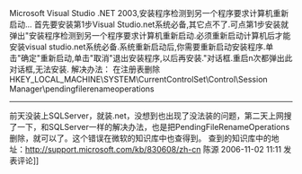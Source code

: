 Microsoft Visual Studio .NET 2003,安装程序检测到另一个程序要求计算机重新启动...
首先要安装第1步Visual Studio.net系统必备,其它点不了.可点第1步安装就弹出"安装程序检测到另一个程序要求计算机重新启动.必须重新启动计算机后才能安装visual studio.net系统必备.系统重新启动后,你需要重新启动安装程序.单击"确定"重新启动,单击"取消"退出安装程序,以后再安装."对话框.重启n次都弹出此对话框,无法安装.
解决办法：
在注册表删除HKEY_LOCAL_MACHINE\SYSTEM\CurrentControlSet\Control\Session Manager\pendingfilerenameoperations 

******************************************************************
前天没装上SQLServer，就装.net，没想到也出现了没法装的问题，第二天上网搜了一下，和SQLServer一样的解决办法，也是把PendingFileRenameOperations删除，就可以了。这个错误在微软的知识库中也查得到。
查到的知识库中的地址：http://support.microsoft.com/kb/830608/zh-cn
  陈源 2006-11-02 11:11 发表评论]]
